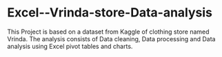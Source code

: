 # Excel--Vrinda-store-Data-analysis
This Project is based on a dataset from Kaggle of clothing store named Vrinda. The analysis consists of Data cleaning, Data processing and Data analysis using Excel pivot tables and charts.

